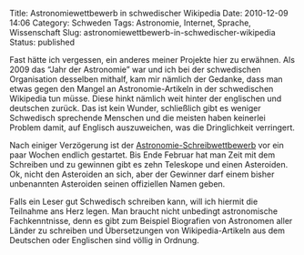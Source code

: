 Title: Astronomiewettbewerb in schwedischer Wikipedia
Date: 2010-12-09 14:06
Category: Schweden
Tags: Astronomie, Internet, Sprache, Wissenschaft
Slug: astronomiewettbewerb-in-schwedischer-wikipedia
Status: published

Fast hätte ich vergessen, ein anderes meiner Projekte hier zu erwähnen.
Als 2009 das “Jahr der Astronomie” war und ich bei der schwedischen
Organisation desselben mithalf, kam mir nämlich der Gedanke, dass man
etwas gegen den Mangel an Astronomie-Artikeln in der schwedischen
Wikipedia tun müsse. Diese hinkt nämlich weit hinter der englischen und
deutschen zurück. Das ist kein Wunder, schließlich gibt es weniger
Schwedisch sprechende Menschen und die meisten haben keinerlei Problem
damit, auf Englisch auszuweichen, was die Dringlichkeit verringert.

Nach einiger Verzögerung ist der
[Astronomie-Schreibwettbewerb](http://sv.wikipedia.org/wiki/Wikipedia:Astronomit%C3%A4vling)
vor ein paar Wochen endlich gestartet. Bis Ende Februar hat man Zeit mit
dem Schreiben und zu gewinnen gibt es zehn Teleskope und einen
Asteroiden. Ok, nicht den Asteroiden an sich, aber der Gewinner darf
einem bisher unbenannten Asteroiden seinen offiziellen Namen geben.

Falls ein Leser gut Schwedisch schreiben kann, will ich hiermit die
Teilnahme ans Herz legen. Man braucht nicht unbedingt astronomische
Fachkenntnisse, denn es gibt zum Beispiel Biografien von Astronomen
aller Länder zu schreiben und Übersetzungen von Wikipedia-Artikeln aus
dem Deutschen oder Englischen sind völlig in Ordnung.

